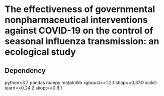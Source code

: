 # The effectiveness of governmental nonpharmaceutical interventions against COVID-19 on the control of seasonal influenza transmission: an ecological study

## Dependency
python=3.7
pandas
numpy
matplotlib
xgboost==1.2.1
shap==0.37.0
scikit-learn==0.24.2
skopt==0.8.1
